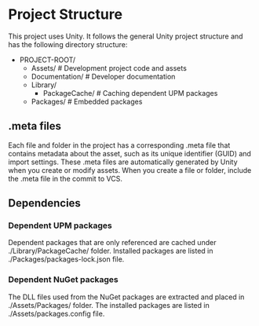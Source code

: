 # Project Structure

This project uses Unity. It follows the general Unity project structure and has the following directory structure:

- PROJECT-ROOT/
  - Assets/ # Development project code and assets
  - Documentation/ # Developer documentation
  - Library/
    - PackageCache/ # Caching dependent UPM packages
  - Packages/ # Embedded packages

## .meta files

Each file and folder in the project has a corresponding .meta file that contains metadata about the asset, such as its unique identifier (GUID) and import settings. These .meta files are automatically generated by Unity when you create or modify assets.
When you create a file or folder, include the .meta file in the commit to VCS.

## Dependencies

### Dependent UPM packages

Dependent packages that are only referenced are cached under ./Library/PackageCache/ folder.
Installed packages are listed in ./Packages/packages-lock.json file.

### Dependent NuGet packages

The DLL files used from the NuGet packages are extracted and placed in ./Assets/Packages/ folder.
The installed packages are listed in ./Assets/packages.config file.
